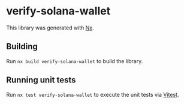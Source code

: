 # verify-solana-wallet

This library was generated with [Nx](https://nx.dev).

## Building

Run `nx build verify-solana-wallet` to build the library.

## Running unit tests

Run `nx test verify-solana-wallet` to execute the unit tests via [Vitest](https://vitest.dev/).
